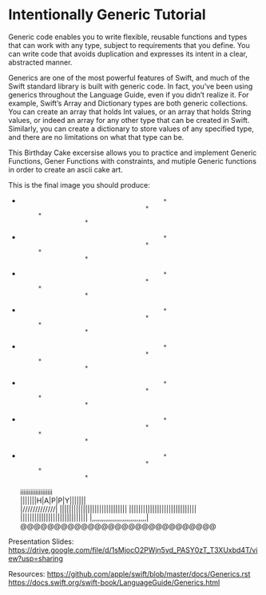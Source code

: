 # Intentionally Generic Tutorial


Generic code enables you to write flexible, reusable functions and types that can work with any type, subject to requirements that you define. You can write code that avoids duplication and expresses its intent in a clear, abstracted manner.

Generics are one of the most powerful features of Swift, and much of the Swift standard library is built with generic code. In fact, you’ve been using generics throughout the Language Guide, even if you didn’t realize it. For example, Swift’s Array and Dictionary types are both generic collections. You can create an array that holds Int values, or an array that holds String values, or indeed an array for any other type that can be created in Swift. Similarly, you can create a dictionary to store values of any specified type, and there are no limitations on what that type can be.

This Birthday Cake excersise allows you to practice and implement Generic Functions, Gener Functions with constraints, and mutiple Generic functions in order to create an ascii cake art. 

This is the final image you should produce:

*                                             *
                                         *     
           *                                   
                        *                      
*                                             *
                                         *     
           *                                   
                        *                      
*                                             *
                                         *     
           *                                   
                        *                      
*                                             *
                                         *     
           *                                   
                        *                      
*                                             *
                                         *     
           *                                   
                        *                      
*                                             *
                                         *     
           *                                   
                        *                      
*                                             *
                                         *     
           *                                   
                        *                      
*                                             *
                                         *     
           *                                   
                        *                      
    iiiiiiiiiiiiiiiiiii     
  |||||||H|A|P|P|Y|||||||    
|\/\/\/\/\/\/\/\/\/\/\/\/\/|
|||||||||||||||||||||||||||||
|||||||||||||||||||||||||||||
|||||||||||||||||||||||||||||
|,,,,,,,,,,,,,,,,,,,,,,,,,,,|
@@@@@@@@@@@@@@@@@@@@@@@@@@@@@


Presentation Slides:
https://drive.google.com/file/d/1sMjocO2PWjn5vd_PASY0zT_T3XUxbd4T/view?usp=sharing

Resources:
https://github.com/apple/swift/blob/master/docs/Generics.rst
https://docs.swift.org/swift-book/LanguageGuide/Generics.html
